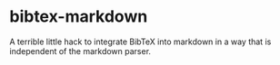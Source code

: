 bibtex-markdown
===============

A terrible little hack to integrate BibTeX into markdown in a way that is independent of the markdown parser.
